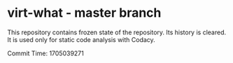 # virt-what - master branch

This repository contains frozen state of the repository.
Its history is cleared. It is used only for static code
analysis with Codacy.

Commit Time: 1705039271